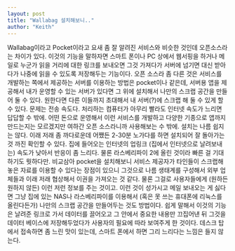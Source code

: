 ```yaml
---
layout: post
title: "Wallabag 설치해보니.."
author: "Keith"
---
```


Wallabag이라고 Pocket이라고 요새 좀 잘 알려진 서비스와 비슷한 것인데 오픈소스라는 차이가 있다.
이것의 기능을 말하자면 스마트 폰이나 PC 상에서 웹서핑을 하거나 메일로 누군가 읽을 거리에 대한 링크를 보내오면 그것 가져다가 서버에 넘기면 대신 받아다가 나중에 읽을 수 있도록 저장해두는 기능이다.
오픈 소스라 좀 다른 것은 서비스를 개발하는 쪽에서 제공하는 서버를 이용하는 방법은 pocket이나 같은데, 서버용 앱을 제공해서 내가 운영할 수 있는 서버가 있다면 그 위에 설치해서 나만의 스크랩 공간을 만들어 둘 수 있다.
원한다면 다른 이들까지 초대해서 내 서버(?)에 스크랩 해 둘 수 있게 할 수 있다. 문제는 전송 속도다. 처리하는 컴퓨터가 아무리 빨라도 인터넷 속도가 느리면 답답할 수 밖에.
어떤 돈으로 운영해서 이런 서비스를 개발하고 다양한 기종으로 앱까지 만드는지는 모르겠지만 여하간 오픈 소스라니까 사용해보는 수 밖에.
설치는 나름 쉽지는 않다. 이래 저래 좀 까다로운데 어쨌든 2-30분 노가다를 하면 설치되어 잘 돌아가는 것 까진 확인할 수 있다.
집에 들어오는 인터넷의 업링크 (집에서 인터넷으로 날려보내는) 속도가 낮아서 반응이 좀 느리다. 물론 라스베리파이 2에 올린 것이라 빠른 걸 기대하기도 뭣하다만.
비교삼아 pocket을 설치해보니 서비스 제공자가 타인들이 스크랩해놓은 자료를 이용할 수 있다는 장점이 있으니 그것으로 나름 생태계를 구성해서 외부 업체들과 이래 저래 협상해서 이권을 가져오는 것 같다. 물론 그걸로 사용자들에게 (원하든 원하지 않든) 이런 저런 정보를 주는 것이고.
이런 것이 성가시고 메일 보내오는 게 싫다면 그냥 집에 있는 NAS나 라스베리파이를 이용해서 (혹은 못 쓰는 휴대폰에 리눅스를 올린다든가) 나만의 스크랩 공간을 만들어두는 것도 방법이다.
쉽게 말해서 이것의 기능은 날려준 링크로 가서 데이터를 끌어오고 그 안에서 중요한 내용만 끄집어낸 뒤 그것을 데이터 베이스에 저장해두었다가 사용자의 필요에 따라 보여주게 한 것이다.
데스크 탑에서 접속하면 좀 느린 맛이 있는데, 스마트 폰에서 하면 그리 느리다는 느낌은 들지 않는다.


